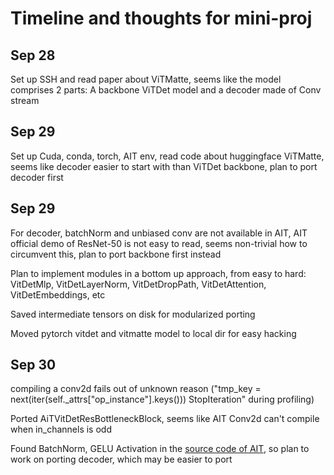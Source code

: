 # Timeline and thoughts for mini-proj

## Sep 28
Set up SSH and read paper about ViTMatte, seems like the model comprises 2 parts: A backbone ViTDet model and a decoder made of Conv stream 

## Sep 29
Set up Cuda, conda, torch, AIT env, read code about huggingface ViTMatte, seems like decoder easier to start with than ViTDet backbone, plan to port decoder first

## Sep 29
For decoder, batchNorm and unbiased conv are not available in AIT, AIT official demo of ResNet-50 is not easy to read, seems non-trivial how to circumvent this, plan to port backbone first instead

Plan to implement modules in a bottom up approach, from easy to hard: VitDetMlp, VitDetLayerNorm, VitDetDropPath, VitDetAttention, VitDetEmbeddings, etc

Saved intermediate tensors on disk for modularized porting

Moved pytorch vitdet and vitmatte model to local dir for easy hacking

## Sep 30



compiling a conv2d fails out of unknown reason ("tmp_key = next(iter(self._attrs["op_instance"].keys()))
StopIteration" during profiling)

Ported AiTVitDetResBottleneckBlock, seems like AIT Conv2d can't compile when in_channels is odd

Found BatchNorm, GELU Activation in the [source code of AIT](https://github.com/facebookincubator/AITemplate/blob/d5d0acd4fd1aed1c316a5860a2bf6425483df4e1/python/aitemplate/frontend/nn/activation.py), so plan to work on porting decoder, which may be easier to port